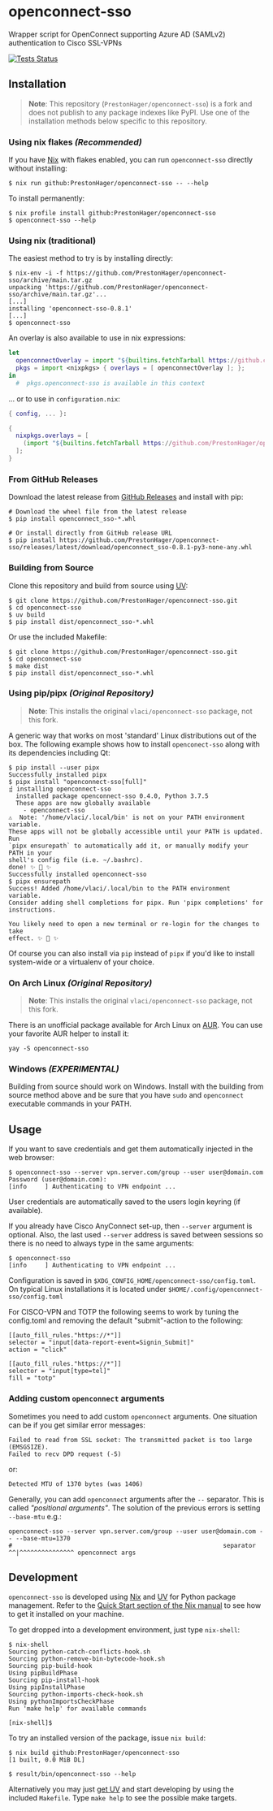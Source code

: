 # openconnect-sso

Wrapper script for OpenConnect supporting Azure AD (SAMLv2) authentication
to Cisco SSL-VPNs

[![Tests Status
](https://github.com/vlaci/openconnect-sso/workflows/Tests/badge.svg?branch=master&event=push)](https://github.com/vlaci/openconnect-sso/actions?query=workflow%3ATests+branch%3Amaster+event%3Apush)

## Installation

> **Note**: This repository (`PrestonHager/openconnect-sso`) is a fork and does not publish to any package indexes like PyPI. Use one of the installation methods below specific to this repository.

### Using nix flakes *(Recommended)*

If you have [Nix](https://nixos.org/nix/) with flakes enabled, you can run `openconnect-sso` directly without installing:

```shell
$ nix run github:PrestonHager/openconnect-sso -- --help
```

To install permanently:

```shell
$ nix profile install github:PrestonHager/openconnect-sso
$ openconnect-sso --help
```

### Using nix (traditional)

The easiest method to try is by installing directly:

```shell
$ nix-env -i -f https://github.com/PrestonHager/openconnect-sso/archive/main.tar.gz
unpacking 'https://github.com/PrestonHager/openconnect-sso/archive/main.tar.gz'...
[...]
installing 'openconnect-sso-0.8.1'
[...]
$ openconnect-sso
```

An overlay is also available to use in nix expressions:

``` nix
let
  openconnectOverlay = import "${builtins.fetchTarball https://github.com/PrestonHager/openconnect-sso/archive/main.tar.gz}/overlay.nix";
  pkgs = import <nixpkgs> { overlays = [ openconnectOverlay ]; };
in
  #  pkgs.openconnect-sso is available in this context
```

... or to use in `configuration.nix`:

``` nix
{ config, ... }:

{
  nixpkgs.overlays = [
    (import "${builtins.fetchTarball https://github.com/PrestonHager/openconnect-sso/archive/main.tar.gz}/overlay.nix")
  ];
}
```

### From GitHub Releases

Download the latest release from [GitHub Releases](https://github.com/PrestonHager/openconnect-sso/releases) and install with pip:

```shell
# Download the wheel file from the latest release
$ pip install openconnect_sso-*.whl

# Or install directly from GitHub release URL
$ pip install https://github.com/PrestonHager/openconnect-sso/releases/latest/download/openconnect_sso-0.8.1-py3-none-any.whl
```

### Building from Source

Clone this repository and build from source using [UV](https://docs.astral.sh/uv/):

```shell
$ git clone https://github.com/PrestonHager/openconnect-sso.git
$ cd openconnect-sso
$ uv build
$ pip install dist/openconnect_sso-*.whl
```

Or use the included Makefile:

```shell
$ git clone https://github.com/PrestonHager/openconnect-sso.git
$ cd openconnect-sso
$ make dist
$ pip install dist/openconnect_sso-*.whl
```

### Using pip/pipx *(Original Repository)*

> **Note**: This installs the original `vlaci/openconnect-sso` package, not this fork.

A generic way that works on most 'standard' Linux distributions out of the box.
The following example shows how to install `openconect-sso` along with its
dependencies including Qt:

```shell
$ pip install --user pipx
Successfully installed pipx
$ pipx install "openconnect-sso[full]"
⣾ installing openconnect-sso
  installed package openconnect-sso 0.4.0, Python 3.7.5
  These apps are now globally available
    - openconnect-sso
⚠️  Note: '/home/vlaci/.local/bin' is not on your PATH environment variable.
These apps will not be globally accessible until your PATH is updated. Run
`pipx ensurepath` to automatically add it, or manually modify your PATH in your
shell's config file (i.e. ~/.bashrc).
done! ✨ 🌟 ✨
Successfully installed openconnect-sso
$ pipx ensurepath
Success! Added /home/vlaci/.local/bin to the PATH environment variable.
Consider adding shell completions for pipx. Run 'pipx completions' for
instructions.

You likely need to open a new terminal or re-login for the changes to take
effect. ✨ 🌟 ✨
```

Of course you can also install via `pip` instead of `pipx` if you'd like to
install system-wide or a virtualenv of your choice.

### On Arch Linux *(Original Repository)*

> **Note**: This installs the original `vlaci/openconnect-sso` package, not this fork.

There is an unofficial package available for Arch Linux on
[AUR](https://aur.archlinux.org/packages/openconnect-sso/). You can use your
favorite AUR helper to install it:

``` shell
yay -S openconnect-sso
```

### Windows *(EXPERIMENTAL)*

Building from source should work on Windows. Install with the building from source method above and be sure that you have `sudo` and `openconnect`
executable commands in your PATH.

## Usage

If you want to save credentials and get them automatically
injected in the web browser:

```shell
$ openconnect-sso --server vpn.server.com/group --user user@domain.com
Password (user@domain.com):
[info     ] Authenticating to VPN endpoint ...
```

User credentials are automatically saved to the users login keyring (if
available).

If you already have Cisco AnyConnect set-up, then `--server` argument is
optional. Also, the last used `--server` address is saved between sessions so
there is no need to always type in the same arguments:

```shell
$ openconnect-sso
[info     ] Authenticating to VPN endpoint ...
```

Configuration is saved in `$XDG_CONFIG_HOME/openconnect-sso/config.toml`. On
typical Linux installations it is located under
`$HOME/.config/openconnect-sso/config.toml`

For CISCO-VPN and TOTP the following seems to work by tuning the config.toml
and removing the default "submit"-action to the following:

```
[[auto_fill_rules."https://*"]]
selector = "input[data-report-event=Signin_Submit]"
action = "click"

[[auto_fill_rules."https://*"]]
selector = "input[type=tel]"
fill = "totp"
```

### Adding custom `openconnect` arguments

Sometimes you need to add custom `openconnect` arguments. One situation can be if you get similar error messages:

```shell
Failed to read from SSL socket: The transmitted packet is too large (EMSGSIZE).
Failed to recv DPD request (-5)
```

or:

```shell
Detected MTU of 1370 bytes (was 1406)
```

Generally, you can add `openconnect` arguments after the `--` separator. This is called _"positional arguments"_. The
solution of the previous errors is setting `--base-mtu` e.g.:

```shell
openconnect-sso --server vpn.server.com/group --user user@domain.com -- --base-mtu=1370
#                                                          separator ^^|^^^^^^^^^^^^^^^ openconnect args
```

## Development

`openconnect-sso` is developed using [Nix](https://nixos.org/nix/) and [UV](https://docs.astral.sh/uv/) for Python package management. Refer to the
[Quick Start section of the Nix
manual](https://nixos.org/nix/manual/#chap-quick-start) to see how to get it
installed on your machine.

To get dropped into a development environment, just type `nix-shell`:

```shell
$ nix-shell
Sourcing python-catch-conflicts-hook.sh
Sourcing python-remove-bin-bytecode-hook.sh
Sourcing pip-build-hook
Using pipBuildPhase
Sourcing pip-install-hook
Using pipInstallPhase
Sourcing python-imports-check-hook.sh
Using pythonImportsCheckPhase
Run 'make help' for available commands

[nix-shell]$
```

To try an installed version of the package, issue `nix build`:

```shell
$ nix build github:PrestonHager/openconnect-sso
[1 built, 0.0 MiB DL]

$ result/bin/openconnect-sso --help
```

Alternatively you may just [get UV](https://docs.astral.sh/uv/#installation) and
start developing by using the included `Makefile`. Type `make help` to see the
possible make targets.
